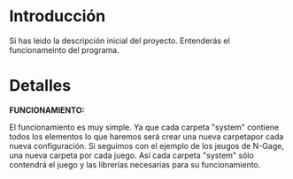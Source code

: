 # Introducción #

Si has leido la descripción inicial del proyecto. Entenderás el funcionameinto del programa.


# Detalles #

**FUNCIONAMIENTO:**

El funcionamiento es muy simple. Ya que cada carpeta "system" contiene todos los elementos lo que haremos será crear una nueva carpetapor cada nueva configuración. Si seguimos con el ejemplo de los jeugos de N-Gage, una nueva carpeta por cada juego. Así cada carpeta "system" sólo contendrá el juego y las librerías necesarias para su funcionamiento.